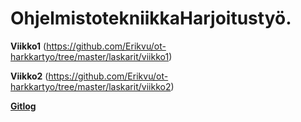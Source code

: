 # OhjelmistotekniikkaHarjoitustyö.
**Viikko1**
(https://github.com/Erikvu/ot-harkkartyo/tree/master/laskarit/viikko1)

**Viikko2**
(https://github.com/Erikvu/ot-harkkartyo/tree/master/laskarit/viikko2)

[**Gitlog**](https://github.com/Erikvu/ot-harkkartyo/blob/master/laskarit/viikko1/gitlog.txt)

